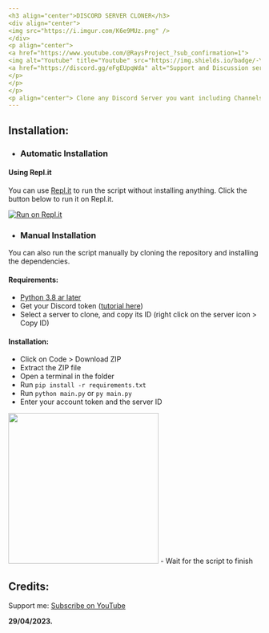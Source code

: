 ```yaml
---
<h3 align="center">DISCORD SERVER CLONER</h3>
<div align="center">
<img src="https://i.imgur.com/K6e9MUz.png" />
</div>
<p align="center">
<a href="https://www.youtube.com/@RaysProject_?sub_confirmation=1">
<img alt="Youtube" title="Youtube" src="https://img.shields.io/badge/-YouTube-red?style=for-the-badge&logo=youtube&logoColor=white"/></a>
<a href="https://discord.gg/eFgEUpqWda" alt="Support and Discussion server">
</p>
</p>
</p>
<p align="center"> Clone any Discord Server you want including Channels, Categories, Roles and Permissions.</p>
---
```


## Installation:

- ### Automatic Installation

#### Using Repl.it
You can use [Repl.it](https://replit.com/) to run the script without installing anything.
Click the button below to run it on Repl.it.

[![Run on Repl.it](https://repl.it/badge/github/LAW1337/DiscordServerCloner)](https://replit.com/@RaysMC/Ultimate-Cloner)


- ### Manual Installation
You can also run the script manually by cloning the repository and installing the dependencies.


#### Requirements:
- [Python 3.8 ar later](https://www.python.org/downloads/)
- Get your Discord token ([tutorial here](https://www.youtube.com/watch?v=3qzpmTIQ-Gs))
- Select a server to clone, and copy its ID (right click on the server icon > Copy ID)


#### Installation:
- Click on Code > Download ZIP
- Extract the ZIP file
- Open a terminal in the folder
- Run `pip install -r requirements.txt`
- Run `python main.py` or `py main.py`
- Enter your account token and the server ID
<img width="300px" src="https://i.imgur.com/wZjb3XR.png">
- Wait for the script to finish


## Credits:

Support me: [Subscribe on YouTube](https://www.youtube.com/@RaysProject_sub_confirmation=1 "Subscribe")


**29/04/2023.**
